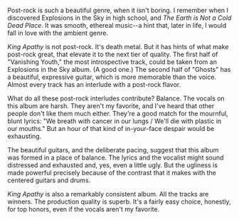 Post-rock is such a beautiful genre, when it isn't boring. I remember when I discovered Explosions in the Sky
in high school, and *The Earth is Not a Cold Dead Place*. It was smooth, ethereal music--a hint that,
later in life, I would fall in love with the ambient genre.

*King Apathy* is not post-rock. It's death metal. But it has hints of what make post-rock great, that elevate
it to the next tier of quality. The first half of "Vanishing Youth," the most introspective track,
could be taken from an Explosions in the Sky album. (A good one.) The second half of "Ghosts" has a beautiful,
expressive guitar, which is more memorable than the voice. Almost every track has an interlude
with a post-rock flavor.

What do all these post-rock interludes contribute? Balance. The vocals on this album are harsh. They aren't my
favorite, and I've heard that other people don't like them much either. They're a good match for
the mournful, blunt lyrics: "We breath with cancer in our lungs / We'll die with plastic in our mouths." But an
hour of that kind of in-your-face despair would be exhausting.

The beautiful guitars, and the deliberate pacing, suggest that this album was formed in a place of balance.
The lyrics and the vocalist might sound distressed and exhausted and, yes, even a little ugly. But the
ugliness is made powerful precisely because of the contrast that it makes with the
centered guitars and drums.

*King Apathy* is also a remarkably consistent album. All the tracks are winners. The production quality is superb.
It's a fairly easy choice, honestly, for top honors, even if the vocals aren't my favorite.
